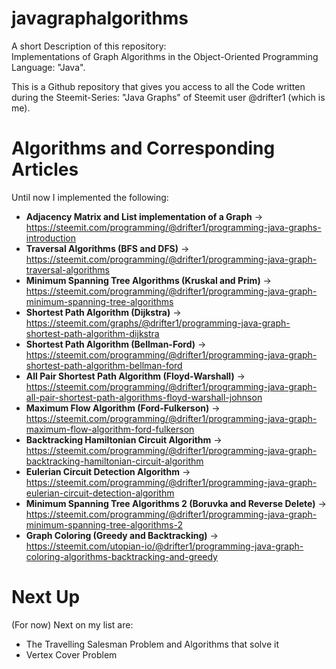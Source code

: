 # javagraphalgorithms
A short Description of this repository:  
Implementations of Graph Algorithms in the Object-Oriented Programming Language: "Java".  

This is a Github repository that gives you access to all the Code written during the Steemit-Series: "Java Graphs" of Steemit user @drifter1 (which is me).  

# Algorithms and Corresponding Articles
Until now I implemented the following:  
- **Adjacency Matrix and List implementation of a Graph** -> https://steemit.com/programming/@drifter1/programming-java-graphs-introduction  
- **Traversal Algorithms (BFS and DFS)** -> https://steemit.com/programming/@drifter1/programming-java-graph-traversal-algorithms  
- **Minimum Spanning Tree Algorithms (Kruskal and Prim)** -> https://steemit.com/programming/@drifter1/programming-java-graph-minimum-spanning-tree-algorithms  
- **Shortest Path Algorithm (Dijkstra)** -> https://steemit.com/graphs/@drifter1/programming-java-graph-shortest-path-algorithm-dijkstra  
- **Shortest Path Algorithm (Bellman-Ford)** -> https://steemit.com/programming/@drifter1/programming-java-graph-shortest-path-algorithm-bellman-ford  
- **All Pair Shortest Path Algorithm (Floyd-Warshall)** -> https://steemit.com/programming/@drifter1/programming-java-graph-all-pair-shortest-path-algorithms-floyd-warshall-johnson  
- **Maximum Flow Algorithm (Ford-Fulkerson)** -> https://steemit.com/programming/@drifter1/programming-java-graph-maximum-flow-algorithm-ford-fulkerson  
- **Backtracking Hamiltonian Circuit Algorithm** -> https://steemit.com/programming/@drifter1/programming-java-graph-backtracking-hamiltonian-circuit-algorithm  
- **Eulerian Circuit Detection Algorithm** -> https://steemit.com/programming/@drifter1/programming-java-graph-eulerian-circuit-detection-algorithm  
- **Minimum Spanning Tree Algorithms 2 (Boruvka and Reverse Delete)** -> https://steemit.com/programming/@drifter1/programming-java-graph-minimum-spanning-tree-algorithms-2  
- **Graph Coloring (Greedy and Backtracking)** -> https://steemit.com/utopian-io/@drifter1/programming-java-graph-coloring-algorithms-backtracking-and-greedy  

# Next Up
(For now) Next on my list are:  
- The Travelling Salesman Problem and Algorithms that solve it  
- Vertex Cover Problem
